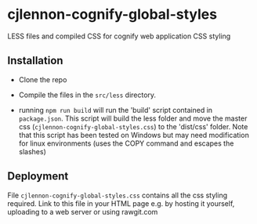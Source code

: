 # cjlennon-cognify-global-styles

LESS files and compiled CSS for cognify web application CSS styling

## Installation

- Clone the repo
- Compile the files in the `src/less` directory.

- running `npm run build` will run the 'build' script contained in `package.json`.  This script will build the less folder and move the master css (`cjlennon-cognify-global-styles.css`) to the 'dist/css' folder.  Note that this script has been tested on Windows but may need modification for linux environments (uses the COPY command and escapes the slashes)

## Deployment

File `cjlennon-cognify-global-styles.css` contains all the css styling required.  Link to this file in your HTML page e.g. by hosting it yourself, uploading to a web server or using rawgit.com


